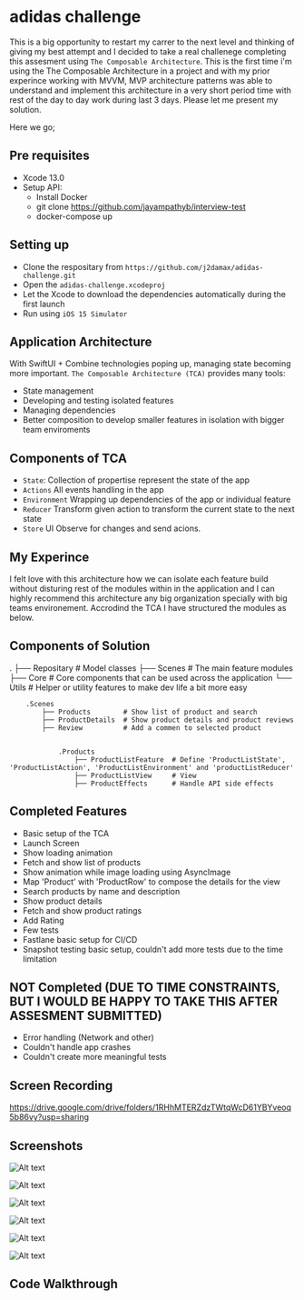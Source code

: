 # adidas challenge

This is a big opportunity to restart my carrer to the next level and thinking of giving my best attempt and I decided to take a real challenege completing this assesment using `The Composable Architecture`. This is the first time i'm using the The Composable Architecture in a project and with my prior experince working with MVVM, MVP architecture patterns was able to understand and implement this architecture in a very short period time with rest of the day to day work during last 3 days. Please let me present my solution.

Here we go;

## Pre requisites
- Xcode 13.0
- Setup API: 
    - Install Docker
    - git clone https://github.com/jayampathyb/interview-test
    - docker-compose up

## Setting up
- Clone the respositary from `https://github.com/j2damax/adidas-challenge.git`
- Open the `adidas-challenge.xcodeproj`
- Let the Xcode to download the dependencies automatically during the first launch
- Run using `iOS 15 Simulator`

## Application Architecture
With SwiftUI + Combine technologies poping up, managing state becoming more important. `The Composable Architecture (TCA)` provides many tools:
- State management 
- Developing and testing isolated features
- Managing dependencies 
- Better composition to develop smaller features in isolation with bigger team enviroments

## Components of TCA
- `State`: Collection of propertise represent the state of the app
- `Actions` All events handling in the app
- `Environment` Wrapping up dependencies of the app or individual feature
- `Reducer` Transform given action to transform the current state to the next state
- `Store` UI Observe for changes and send acions.


## My Experince
I felt love with this architecture how we can isolate each feature build without disturing rest of the modules within in the application and I can highly recommend this architecture any big organization specially with big teams environement. Accrodind the TCA I have structured the modules as below.


## Components of Solution
 .
    ├── Repositary      # Model classes
    ├── Scenes          # The main feature modules
    ├── Core            # Core components that can be used across the application
    └── Utils		    # Helper or utility features to make dev life a bit more easy


        .Scenes
            ├── Products        # Show list of product and search
            ├── ProductDetails  # Show product details and product reviews
            ├── Review          # Add a commen to selected product


                .Products
                    ├── ProductListFeature  # Define 'ProductListState', 'ProductListAction', 'ProductListEnvironment' and 'productListReducer'
                    ├── ProductListView     # View
                    ├── ProductEffects      # Handle API side effects



## Completed Features
- Basic setup of the TCA 
- Launch Screen
- Show loading animation
- Fetch and show list of products
- Show animation while image loading using AsyncImage
- Map 'Product' with 'ProductRow' to compose the details for the view
- Search products by name and description
- Show product details 
- Fetch and show product ratings
- Add Rating
- Few tests
- Fastlane basic setup for CI/CD
- Snapshot testing basic setup, couldn't add more tests due to the time limitation



## NOT Completed (DUE TO TIME CONSTRAINTS, BUT I WOULD BE HAPPY TO TAKE THIS AFTER ASSESMENT SUBMITTED)
- Error handling (Network and other)
- Couldn't handle app crashes
- Couldn't create more meaningful tests


## Screen Recording 
https://drive.google.com/drive/folders/1RHhMTERZdzTWtqWcD61YBYveoq5b86vy?usp=sharing

## Screenshots
![Alt text](/screenshots/launch-screen.png?raw=true "Launch Screen")

![Alt text](/screenshots/products-loading.png?raw=true "Products Loading")

![Alt text](/screenshots/product-list.png?raw=true "Product List")

![Alt text](/screenshots/product-search.png?raw=true "Product Search")

![Alt text](/screenshots/product-details.png?raw=true "Product Details")

![Alt text](/screenshots/product-add-review.png?raw=true "Add Review")

## Code Walkthrough
